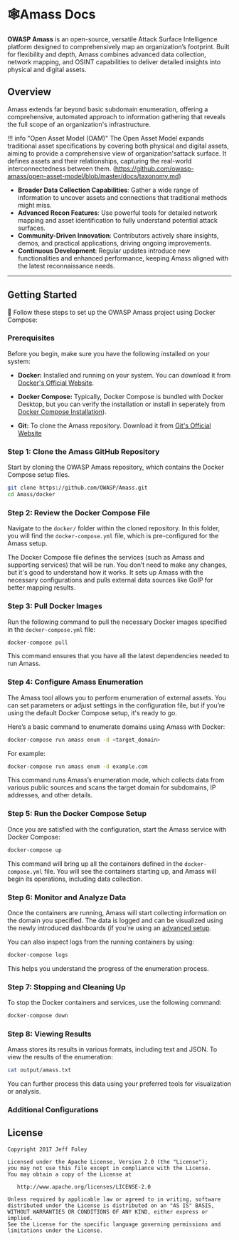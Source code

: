 # :spider_web:Amass Docs 

**OWASP Amass** is an open-source, versatile Attack Surface Intelligence platform designed to comprehensively map an organization’s footprint. Built for flexibility and depth, Amass combines advanced data collection, network mapping, and OSINT capabilities to deliver detailed insights into physical and digital assets. 

## Overview

Amass extends far beyond basic subdomain enumeration, offering a comprehensive, automated approach to information gathering that reveals the full scope of an organization's infrastructure.

!!! info "Open Asset Model (OAM)"
    The Open Asset Model expands traditional asset specifications by covering both physical and digital assets, aiming to provide a comprehensive view of 
    organization'sattack surface. It defines assets and their relationships, capturing the real-world interconnectedness between them.
    (https://github.com/owasp-amass/open-asset-model/blob/master/docs/taxonomy.md)

- **Broader Data Collection Capabilities**: Gather a wide range of information to uncover assets and connections that traditional methods might miss.
- **Advanced Recon Features**: Use powerful tools for detailed network mapping and asset identification to fully understand potential attack surfaces.
- **Community-Driven Innovation**: Contributors actively share insights, demos, and practical applications, driving ongoing improvements.
- **Continuous Development**: Regular updates introduce new functionalities and enhanced performance, keeping Amass aligned with the latest reconnaissance needs.

---

## Getting Started 

🔧 Follow these steps to set up the OWASP Amass project using Docker Compose:

### Prerequisites

Before you begin, make sure you have the following installed on your system:

- **Docker:** Installed and running on your system. You can download it from [Docker's Official Website](https://www.docker.com/products/docker-desktop/).
  
- **Docker Compose:** Typically, Docker Compose is bundled with Docker Desktop, but you can verify the installation or install in seperately from
    [Docker Compose Installation](https://docs.docker.com/compose/)).

- **Git:** To clone the Amass repository. Download it from [Git's Official Website](https://git-scm.com/book/en/v2/Getting-Started-Installing-Git)

### Step 1: Clone the Amass GitHub Repository

Start by cloning the OWASP Amass repository, which contains the Docker Compose setup files.

```bash
git clone https://github.com/OWASP/Amass.git
cd Amass/docker
```

### Step 2: Review the Docker Compose File

Navigate to the `docker/` folder within the cloned repository. In this folder, you will find the `docker-compose.yml` file, which is pre-configured for the Amass setup.

The Docker Compose file defines the services (such as Amass and supporting services) that will be run. You don’t need to make any changes, but it's good to understand how it works. It sets up Amass with the necessary configurations and pulls external data sources like GoIP for better mapping results.

### Step 3: Pull Docker Images

Run the following command to pull the necessary Docker images specified in the `docker-compose.yml` file:

```bash
docker-compose pull
```

This command ensures that you have all the latest dependencies needed to run Amass.

### Step 4: Configure Amass Enumeration

The Amass tool allows you to perform enumeration of external assets. You can set parameters or adjust settings in the configuration file, but if you’re using the default Docker Compose setup, it's ready to go.

Here’s a basic command to enumerate domains using Amass with Docker:

```bash
docker-compose run amass enum -d <target_domain>
```

For example:

```bash
docker-compose run amass enum -d example.com
```

This command runs Amass’s enumeration mode, which collects data from various public sources and scans the target domain for subdomains, IP addresses, and other details.

### Step 5: Run the Docker Compose Setup

Once you are satisfied with the configuration, start the Amass service with Docker Compose:

```bash
docker-compose up
```

This command will bring up all the containers defined in the `docker-compose.yml` file. You will see the containers starting up, and Amass will begin its operations, including data collection.

### Step 6: Monitor and Analyze Data

Once the containers are running, Amass will start collecting information on the domain you specified. The data is logged and can be visualized using the newly introduced dashboards (if you're using an [advanced setup](advanced-usage.md).

You can also inspect logs from the running containers by using:

```bash
docker-compose logs
```

This helps you understand the progress of the enumeration process.

### Step 7: Stopping and Cleaning Up

To stop the Docker containers and services, use the following command:

```bash
docker-compose down
```

### Step 8: Viewing Results

Amass stores its results in various formats, including text and JSON. To view the results of the enumeration:

```bash
cat output/amass.txt
```

You can further process this data using your preferred tools for visualization or analysis.

### Additional Configurations





License
--------

    Copyright 2017 Jeff Foley

    Licensed under the Apache License, Version 2.0 (the "License");
    you may not use this file except in compliance with the License.
    You may obtain a copy of the License at

       http://www.apache.org/licenses/LICENSE-2.0

    Unless required by applicable law or agreed to in writing, software
    distributed under the License is distributed on an "AS IS" BASIS,
    WITHOUT WARRANTIES OR CONDITIONS OF ANY KIND, either express or implied.
    See the License for the specific language governing permissions and
    limitations under the License.  
